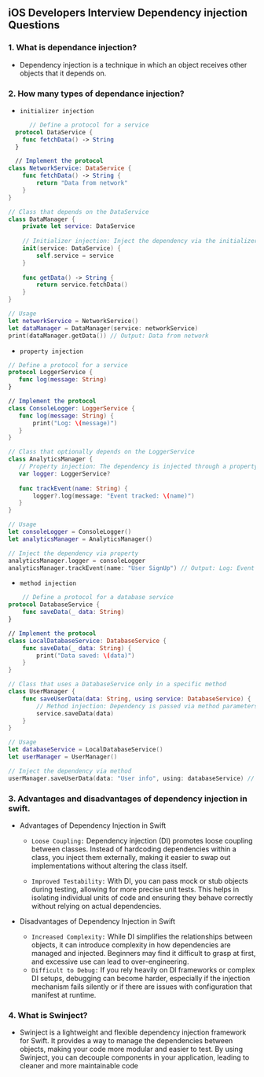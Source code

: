 ## iOS Developers Interview Dependency injection Questions

### 1. What is dependance injection? 
  - Dependency injection is a technique in which an object receives other objects that it depends on.
    
### 2. How many types of dependance injection?
  - `initializer injection`
```swift
      // Define a protocol for a service
  protocol DataService {
    func fetchData() -> String
  }

  // Implement the protocol
class NetworkService: DataService {
    func fetchData() -> String {
        return "Data from network"
    }
}

// Class that depends on the DataService
class DataManager {
    private let service: DataService
    
    // Initializer injection: Inject the dependency via the initializer
    init(service: DataService) {
        self.service = service
    }
    
    func getData() -> String {
        return service.fetchData()
    }
}

// Usage
let networkService = NetworkService()
let dataManager = DataManager(service: networkService)
print(dataManager.getData()) // Output: Data from network
```

  - `property injection`
 ```swift
// Define a protocol for a service
protocol LoggerService {
    func log(message: String)
}

// Implement the protocol
class ConsoleLogger: LoggerService {
    func log(message: String) {
        print("Log: \(message)")
    }
}

// Class that optionally depends on the LoggerService
class AnalyticsManager {
    // Property injection: The dependency is injected through a property
    var logger: LoggerService?
    
    func trackEvent(name: String) {
        logger?.log(message: "Event tracked: \(name)")
    }
}

// Usage
let consoleLogger = ConsoleLogger()
let analyticsManager = AnalyticsManager()

// Inject the dependency via property
analyticsManager.logger = consoleLogger
analyticsManager.trackEvent(name: "User SignUp") // Output: Log: Event tracked: User SignUp
```
  - `method injection`
```swift
    // Define a protocol for a database service
protocol DatabaseService {
    func saveData(_ data: String)
}

// Implement the protocol
class LocalDatabaseService: DatabaseService {
    func saveData(_ data: String) {
        print("Data saved: \(data)")
    }
}

// Class that uses a DatabaseService only in a specific method
class UserManager {
    func saveUserData(data: String, using service: DatabaseService) {
        // Method injection: Dependency is passed via method parameters
        service.saveData(data)
    }
}

// Usage
let databaseService = LocalDatabaseService()
let userManager = UserManager()

// Inject the dependency via method
userManager.saveUserData(data: "User info", using: databaseService) // Output: Data saved: User info
```
### 3. Advantages and disadvantages of dependency injection in swift.
  - Advantages of Dependency Injection in Swift
      - `Loose Coupling:` Dependency injection (DI) promotes loose coupling between classes. Instead of hardcoding dependencies within a class, you inject them externally, making it easier to swap out implementations without altering the class itself.

      - `Improved Testability:` With DI, you can pass mock or stub objects during testing, allowing for more precise unit tests. This helps in isolating individual units of code and ensuring they behave correctly without relying on actual dependencies.
        
   - Disadvantages of Dependency Injection in Swift
      - `Increased Complexity:` While DI simplifies the relationships between objects, it can introduce complexity in how dependencies are managed and injected. Beginners may find it difficult to grasp at first, and excessive use can lead to over-engineering.
      - `Difficult to Debug:` If you rely heavily on DI frameworks or complex DI setups, debugging can become harder, especially if the injection mechanism fails silently or if there are issues with configuration that manifest at runtime.

### 4. What is Swinject?
  - Swinject is a lightweight and flexible dependency injection framework for Swift. It provides a way to manage the dependencies between objects, making your code more modular and easier to test. By using Swinject, you can decouple components in your application, leading to cleaner and more maintainable code
